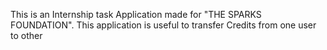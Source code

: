 This is  an Internship task Application made for "THE SPARKS FOUNDATION".
This application is useful to transfer Credits from one user to other 

